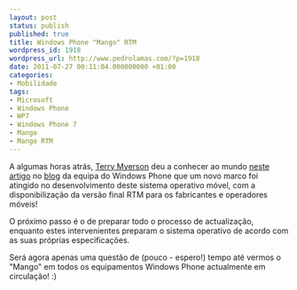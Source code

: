 ```yaml
---
layout: post
status: publish
published: true
title: Windows Phone "Mango" RTM
wordpress_id: 1918
wordpress_url: http://www.pedrolamas.com/?p=1918
date: 2011-07-27 00:11:04.000000000 +01:00
categories:
- Mobilidade
tags:
- Microsoft
- Windows Phone
- WP7
- Windows Phone 7
- Mango
- Mango RTM
---
```

A algumas horas atrás, [Terry Myerson](http://www.microsoft.com/presspass/exec/myerson/) deu a conhecer ao mundo [neste artigo](http://windowsteamblog.com/windows_phone/b/windowsphone/archive/2011/07/26/windows-phone-mango-released-to-manufacturing.aspx) no [blog](http://windowsteamblog.com/Windows_Phone/b/windowsphone/) da equipa do Windows Phone que um novo marco foi atingido no desenvolvimento deste sistema operativo móvel, com a disponibilização da versão final RTM para os fabricantes e operadores móveis!

O próximo passo é o de preparar todo o processo de actualização, enquanto estes intervenientes preparam o sistema operativo de acordo com as suas próprias especificações.

Será agora apenas uma questão de (pouco - espero!) tempo até vermos o "Mango" em todos os equipamentos Windows Phone actualmente em circulação! :)
